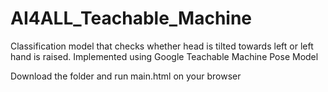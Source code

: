 # AI4ALL_Teachable_Machine

Classification model that checks whether head is tilted towards left or left hand is raised. Implemented using Google Teachable Machine Pose Model

Download the folder and run main.html on your browser

